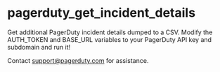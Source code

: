 pagerduty_get_incident_details
==============================

Get additional PagerDuty incident details dumped to a CSV.  Modify the AUTH_TOKEN and BASE_URL variables to your PagerDuty API key and subdomain and run it!

Contact support@pagerduty.com for assistance.
